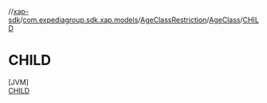 //[xap-sdk](../../../../../index.md)/[com.expediagroup.sdk.xap.models](../../../index.md)/[AgeClassRestriction](../../index.md)/[AgeClass](../index.md)/[CHILD](index.md)

# CHILD

[JVM]\
[CHILD](index.md)
